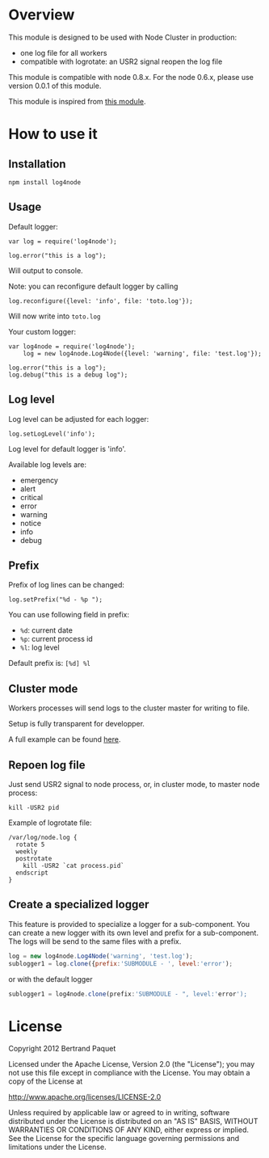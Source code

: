 # Overview

This module is designed to be used with Node Cluster in production:
* one log file for all workers
* compatible with logrotate: an USR2 signal reopen the log file

This module is compatible with node 0.8.x. For the node 0.6.x, please use version 0.0.1 of this module.

This module is inspired from [this module](https://github.com/visionmedia/log.js).

# How to use it

## Installation

    npm install log4node

## Usage

Default logger:

    var log = require('log4node');

    log.error("this is a log");

Will output to console.

Note: you can reconfigure default logger by calling

    log.reconfigure({level: 'info', file: 'toto.log'});

Will now write into `toto.log`

Your custom logger:

    var log4node = require('log4node');
        log = new log4node.Log4Node({level: 'warning', file: 'test.log'});

    log.error("this is a log");
    log.debug("this is a debug log");

## Log level

Log level can be adjusted for each logger:

    log.setLogLevel('info');

Log level for default logger is 'info'.

Available log levels are:

* emergency
* alert
* critical
* error
* warning
* notice
* info
* debug

## Prefix

Prefix of log lines can be changed:

    log.setPrefix("%d - %p ");

You can use following field in prefix:
* `%d`: current date
* `%p`: current process id
* `%l`: log level

Default prefix is: `[%d] %l `

## Cluster mode

Workers processes will send logs to the cluster master for writing to file.

Setup is fully transparent for developper.

A full example can be found [here](https://github.com/bpaquet/log4node/blob/master/test/cluster/test1.js).

## Repoen log file

Just send USR2 signal to node process, or, in cluster mode, to master node process:

    kill -USR2 pid

Example of logrotate file:

    /var/log/node.log {
      rotate 5
      weekly
      postrotate
        kill -USR2 `cat process.pid`
      endscript
    }

## Create a specialized logger
This feature is provided to specialize a logger for a sub-component.
You can create a new logger with its own level and prefix for a sub-component.
The logs will be send to the same files with a prefix.

```js
log = new log4node.Log4Node('warning', 'test.log');
sublogger1 = log.clone({prefix:'SUBMODULE - ', level:'error');
```

or with the default logger

```js
sublogger1 = log4node.clone(prefix:'SUBMODULE - ", level:'error');
```

# License

Copyright 2012 Bertrand Paquet

Licensed under the Apache License, Version 2.0 (the "License");
you may not use this file except in compliance with the License.
You may obtain a copy of the License at

   http://www.apache.org/licenses/LICENSE-2.0

Unless required by applicable law or agreed to in writing, software
distributed under the License is distributed on an "AS IS" BASIS,
WITHOUT WARRANTIES OR CONDITIONS OF ANY KIND, either express or implied.
See the License for the specific language governing permissions and
limitations under the License.
